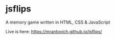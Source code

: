 # jsflips
A memory game written in HTML, CSS &amp; JavaScript

Live is here: https://mrantovich.github.io/jsflips/
